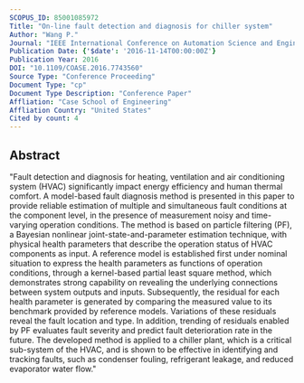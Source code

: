 ```yaml
---
SCOPUS_ID: 85001085972
Title: "On-line fault detection and diagnosis for chiller system"
Author: "Wang P."
Journal: "IEEE International Conference on Automation Science and Engineering"
Publication Date: {'$date': '2016-11-14T00:00:00Z'}
Publication Year: 2016
DOI: "10.1109/COASE.2016.7743560"
Source Type: "Conference Proceeding"
Document Type: "cp"
Document Type Description: "Conference Paper"
Affliation: "Case School of Engineering"
Affliation Country: "United States"
Cited by count: 4
---
```


## Abstract
"Fault detection and diagnosis for heating, ventilation and air conditioning system (HVAC) significantly impact energy efficiency and human thermal comfort. A model-based fault diagnosis method is presented in this paper to provide reliable estimation of multiple and simultaneous fault conditions at the component level, in the presence of measurement noisy and time-varying operation conditions. The method is based on particle filtering (PF), a Bayesian nonlinear joint-state-and-parameter estimation technique, with physical health parameters that describe the operation status of HVAC components as input. A reference model is established first under nominal situation to express the health parameters as functions of operation conditions, through a kernel-based partial least square method, which demonstrates strong capability on revealing the underlying connections between system outputs and inputs. Subsequently, the residual for each health parameter is generated by comparing the measured value to its benchmark provided by reference models. Variations of these residuals reveal the fault location and type. In addition, trending of residuals enabled by PF evaluates fault severity and predict fault deterioration rate in the future. The developed method is applied to a chiller plant, which is a critical sub-system of the HVAC, and is shown to be effective in identifying and tracking faults, such as condenser fouling, refrigerant leakage, and reduced evaporator water flow."

